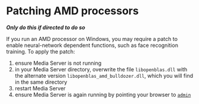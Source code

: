 # Patching AMD processors

__*Only do this if directed to do so*__

If you run an AMD processor on Windows, you may require a patch to enable neural-network dependent functions, such as face recognition training.  To apply the patch:

1. ensure Media Server is not running
2. in your Media Server directory, overwrite the file `libopenblas.dll` with the alternate version `libopenblas_amd_bulldozer.dll`, which you will find in the same directory
3. restart Media Server
4. ensure Media Server is again running by pointing your browser to [`admin`](http://localhost:14000/a=admin)
